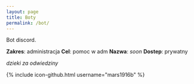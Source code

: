 ```yaml
---
layout: page
title: Boty
permalink: /bot/
---
```


Bot discord.

**Zakres**: administracja
**Cel**: pomoc w adm
**Nazwa**: *soon*
**Dostep**: prywatny


*dzieki za odwiedziny*

{% include icon-github.html username="mars1916b" %}

